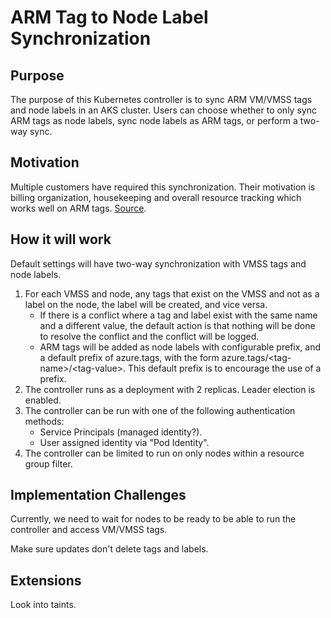# ARM Tag to Node Label Synchronization

## Purpose

The purpose of this Kubernetes controller is to sync ARM VM/VMSS tags and node labels in an AKS cluster.
Users can choose whether to only sync ARM tags as node labels, sync node labels as ARM tags,
or perform a two-way sync.

## Motivation

Multiple customers have required this synchronization.
Their motivation is billing organization, housekeeping and overall resource tracking which works well on ARM tags.
[Source](https://microsoft.sharepoint.com/:w:/r/teams/azurecontainercompute/_layouts/15/Doc.aspx?sourcedoc=%7B3a2d20bc-7fa4-450c-8bcf-67156b7b594d%7D&action=edit&wdPid=14896249).

## How it will work

Default settings will have two-way synchronization with VMSS tags and node labels.

1. For each VMSS and node, any tags that exist on the VMSS and not as a label on the node, the label will be created,
and vice versa.
    - If there is a conflict where a tag and label exist with the same name and a different value,
      the default action is that nothing will be done to resolve the conflict and the conflict will be logged.
    - ARM tags will be added as node labels with configurable prefix, and a default prefix of azure.tags, with the form 
    azure.tags/\<tag-name>/\<tag-value>. This default prefix is to encourage the use of a prefix.
2. The controller runs as a deployment with 2 replicas. Leader election is enabled.
3. The controller can be run with one of the following authentication methods:
    - Service Principals (managed identity?).
    - User assigned identity via "Pod Identity".
4. The controller can be limited to run on only nodes within a resource group filter.

## Implementation Challenges

Currently, we need to wait for nodes to be ready to be able to run the controller and access VM/VMSS tags.

Make sure updates don't delete tags and labels.

## Extensions

Look into taints.
